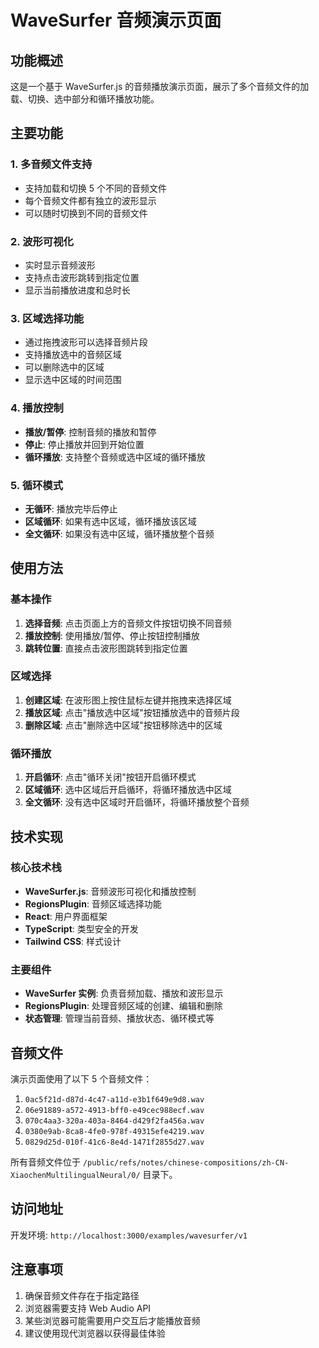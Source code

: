 # WaveSurfer 音频演示页面

## 功能概述

这是一个基于 WaveSurfer.js 的音频播放演示页面，展示了多个音频文件的加载、切换、选中部分和循环播放功能。

## 主要功能

### 1. 多音频文件支持
- 支持加载和切换 5 个不同的音频文件
- 每个音频文件都有独立的波形显示
- 可以随时切换到不同的音频文件

### 2. 波形可视化
- 实时显示音频波形
- 支持点击波形跳转到指定位置
- 显示当前播放进度和总时长

### 3. 区域选择功能
- 通过拖拽波形可以选择音频片段
- 支持播放选中的音频区域
- 可以删除选中的区域
- 显示选中区域的时间范围

### 4. 播放控制
- **播放/暂停**: 控制音频的播放和暂停
- **停止**: 停止播放并回到开始位置
- **循环播放**: 支持整个音频或选中区域的循环播放

### 5. 循环模式
- **无循环**: 播放完毕后停止
- **区域循环**: 如果有选中区域，循环播放该区域
- **全文循环**: 如果没有选中区域，循环播放整个音频

## 使用方法

### 基本操作
1. **选择音频**: 点击页面上方的音频文件按钮切换不同音频
2. **播放控制**: 使用播放/暂停、停止按钮控制播放
3. **跳转位置**: 直接点击波形图跳转到指定位置

### 区域选择
1. **创建区域**: 在波形图上按住鼠标左键并拖拽来选择区域
2. **播放区域**: 点击"播放选中区域"按钮播放选中的音频片段
3. **删除区域**: 点击"删除选中区域"按钮移除选中的区域

### 循环播放
1. **开启循环**: 点击"循环关闭"按钮开启循环模式
2. **区域循环**: 选中区域后开启循环，将循环播放选中区域
3. **全文循环**: 没有选中区域时开启循环，将循环播放整个音频

## 技术实现

### 核心技术栈
- **WaveSurfer.js**: 音频波形可视化和播放控制
- **RegionsPlugin**: 音频区域选择功能
- **React**: 用户界面框架
- **TypeScript**: 类型安全的开发
- **Tailwind CSS**: 样式设计

### 主要组件
- **WaveSurfer 实例**: 负责音频加载、播放和波形显示
- **RegionsPlugin**: 处理音频区域的创建、编辑和删除
- **状态管理**: 管理当前音频、播放状态、循环模式等

## 音频文件

演示页面使用了以下 5 个音频文件：
1. `0ac5f21d-d87d-4c47-a11d-e3b1f649e9d8.wav`
2. `06e91889-a572-4913-bff0-e49cec988ecf.wav`
3. `070c4aa3-320a-403a-8464-d429f2fa456a.wav`
4. `0380e9ab-8ca8-4fe0-978f-49315efe4219.wav`
5. `0829d25d-010f-41c6-8e4d-1471f2855d27.wav`

所有音频文件位于 `/public/refs/notes/chinese-compositions/zh-CN-XiaochenMultilingualNeural/0/` 目录下。

## 访问地址

开发环境: `http://localhost:3000/examples/wavesurfer/v1`

## 注意事项

1. 确保音频文件存在于指定路径
2. 浏览器需要支持 Web Audio API
3. 某些浏览器可能需要用户交互后才能播放音频
4. 建议使用现代浏览器以获得最佳体验